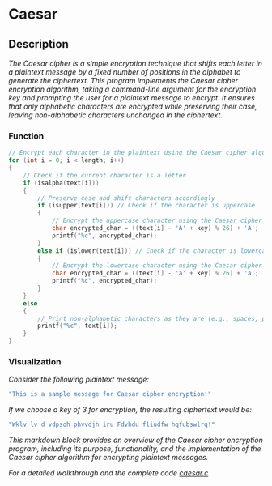 # Caesar

## Description
*The Caesar cipher is a simple encryption technique that shifts each letter in a plaintext message by a fixed number of positions in the alphabet to generate the ciphertext. This program implements the Caesar cipher encryption algorithm, taking a command-line argument for the encryption key and prompting the user for a plaintext message to encrypt. It ensures that only alphabetic characters are encrypted while preserving their case, leaving non-alphabetic characters unchanged in the ciphertext.*

### Function
```c
// Encrypt each character in the plaintext using the Caesar cipher algorithm
for (int i = 0; i < length; i++)
{
    // Check if the current character is a letter
    if (isalpha(text[i]))
    {
        // Preserve case and shift characters accordingly
        if (isupper(text[i])) // Check if the character is uppercase
        {
            // Encrypt the uppercase character using the Caesar cipher formula
            char encrypted_char = ((text[i] - 'A' + key) % 26) + 'A';
            printf("%c", encrypted_char);
        }
        else if (islower(text[i])) // Check if the character is lowercase
        {
            // Encrypt the lowercase character using the Caesar cipher formula
            char encrypted_char = ((text[i] - 'a' + key) % 26) + 'a';
            printf("%c", encrypted_char);
        }
    }
    else
    {
        // Print non-alphabetic characters as they are (e.g., spaces, punctuation)
        printf("%c", text[i]);
    }
}
```

### Visualization
*Consider the following plaintext message:*
```c
"This is a sample message for Caesar cipher encryption!"
```

*If we choose a key of 3 for encryption, the resulting ciphertext would be:*
```c
"Wklv lv d vdpsoh phvvdjh iru Fdvhdu fliudfw hqfubswlrq!"
```

*This markdown block provides an overview of the Caesar cipher encryption program, including its purpose, functionality, and the implementation of the Caesar cipher algorithm for encrypting plaintext messages.*

*For a detailed walkthrough and the complete code [caesar.c](https://github.com/Lei0x1/cs50-2024/blob/main/Week-2-Array/src/caesar.c)*